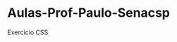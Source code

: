 # Aulas-Prof-Paulo-Senacsp
Exercicio CSS

<!DOCTYPE html>
<html lang="pt-br">
  <head>
    <meta charset="utf-8" />
    <title>Meu amigo cão - Petshop</title>
    <style>
      h2{
        background-color: #c0262c;
        background-image: url(Multimidia/importante-saber.jpg), url(Multimidia/back-bolinha.gif);
        background-repeat: no-repeat, repeat;
        background-position: center right, center center;
        color: #fff;
        font-size: 2.5em;
        letter-spacing: 0.1em;
        width: 470px;
        padding: 61px 400px 61px 100px;
      }

      figure{
        border: #c0262c solid thin;
        border-radius: 35px 35px 0 0;
        padding: 20px 0 0;
        text-align: center;
      }
      figcaption{
        background-color: #c0262c;
        padding: 7px 0;
        color: #ffffff;
        font-size: 1.5em;
      }
      ul li{
        list-style-type: none;
        list-style-image: url(Multimidia/ossinho.png);
        list-style-position: inside;
        margin: 30px 0;
      }

      dt{
        color: #fff;
        background-color: #c0262c;
        padding: 7px;
      }

      dd{
        border: thin #c0262c solid;
        border-radius: 0 0 25px 25px;
        margin-top: -3px;
        margin-bottom: 30px;
        padding: 20px 20px 0;
      }

      ol{
        list-style-type: none;
        white-space: pre;
        line-height: 0.3em;
        counter-reset: contador;
      }
      ol li:before{
        color: #999999;
        counter-increment: contador;
        content: "Questão" counter(contador) " \00BB ";
      }

    </style>
  </head>
  <body>
    <a href="index.html">Home</a>
    <h1>Qual a melhor raça de cachorros para crianças?</h1>
    <h2>
      Antes de mais nada é importante que você tenha em mente a resposta para
      algumas questões:
    </h2>
    <ol>
    <li>Mora em casa ou apartamento?</li> 
    <li>Quer um cachorro para ser parceiro em atividades? Brincar? Terapia?</li> 
    <li>Você mora no campo ou na cidade?</li> 
    <li>Alguém da familia é alérgico a cães?</li> 
    <li>Está disposto a cuidar do cão com frequência?</li> 
    <li>É rígido com limpeza?</li> 
    <li>Fica preocupado com bagunça?</li>
</ol>
<figure>
  <img src="Multimidia/bolinha.JPG" alt="brincando">
  <img src="Multimidia/esquentar-pes.JPG" alt="esquentando os pés">
<figcaption>Para brincar ou esquentar os pés</figcaption>
</figure>
<a id="top"></a>
    <h3>Veja algumas raças:</h3>
    <ul>
      <li><a href="#bulldog">Bulldog</a></li>
      <li><a href="#beagle">Beagle</a></li>
      <li><a href="#terrier">Terrier</a></li>
      <li><a href="#collie">Collie</a></li>
      <li><a href="#labrador">Labrador</a></li>
      <li><a href="#lhasa">Lhasa Apso</a></li>
    </ul>
    <dl>
    <dt><a id="bulldog"></a>Bulldog</dt>
    <dd>
    Embora a aparência do Bulldog Inglês pode ser um pouco intimidante, está
    entre o mais gentil dos cães. Apenas o mesmo que vai ver fora qualquer
    intruso, e poucos arriscariam um encontro próximo com um cão corajoso o
    suficiente para atrair um touro. É descrito como um animal muito carinhoso e
    confiável, gentil com as crianças, mas conhecido por sua coragem e suas
    excelentes habilidades de guarda.
  <br>
  <a href="https://pt.wikipedia.org/wiki/Buldogue" target="_blank">Tenha mais informações</a>
  <p><a href="#top">Voltar</a></p>
</dd>
    <dt><a id="beagle"></a>Beagle</dt>
    <dd>
    O Beagle é amoroso, doce e gentil, feliz de ver todos, cumprimentá-los com
    uma cauda abanando. É sociável, corajoso e inteligente. O Beagle é excelente
    com crianças e geralmente bem com outros cães, mas por causa de seus
    instintos de caça, não deve ser confiado com animais de estimação
    não-caninos, a não ser socializados com gatos e outros animais domésticos
    quando jovens<br>
    <a href="https://pt.wikipedia.org/wiki/Beagle" target="_blank">Tenha mais informações</a>
    <p><a href="#top">Voltar</a></p>
  </dd>
    <dt><a id="bull terrier"></a>Bull Terrier</dt>
    <dd>
    Antigamente esta raça era considerada um gladiador feroz, agora é vista como
    um cão dócil. O Bull terrier pode ter um efeito preventivo e pode defender
    seu dono em uma situação verdadeiramente crítica, mas não é criado para ser
    um cão de guarda. Corajoso, desconexo, divertido, carinhoso, ativo, palhaço
    e destemido, o Bull Terrier é um cão educado, obediente e leal. Ele se torna
    muito ligado aos seus donos.<br><a href="https://pt.wikipedia.org/wiki/Bull_terrier" target="_blank">Tenha mais informações</a>
    <p><a href="#top">Voltar</a></p>
  </dd>
    <dt><a id="collie"></a>Collie</dt>
    <dd>

    O Collie é um cão muito inteligente. Sensível, meigo, doce, fácil de treinar
    e leal, é geralmente bom com outros animais de estimação e amigável com
    outros cães. Eles são pastores naturais; filhotes podem tentar os humanos
    rebanho, e precisam ser ensinados a não fazer isso. Fiel, brincalhão, dócil
    e protetora de seus familiares e bom com crianças<br>
    <a href="https://pt.wikipedia.org/wiki/Collie_(tipo_de_c%C3%A3o)" target="_blank">Tenha mais informações</a>
    <p><a href="#top">Voltar</a></p>
  </dd>

    <dt><a id="labrador"></a>Labrador</dt>
    <dd>

    Uma das raças mais populares nos EUA, o Labrador é leal, amoroso, carinhoso
    e paciente, fazendo com que um cão grande da família. Muito inteligente,
    bem-humorada, muito disposto e ansioso para agradar, ela está entre as
    melhores opções para o trabalho de cão de serviço. Labs gostam de jogar,
    especialmente em água, nunca querer deixar passar a oportunidade para um bom
    mergulho. Estes cães vivos têm uma excelente temperamento, confiável e
    amigável, excelente com crianças e uniforme com outros cães.<br>
    <a href="https://pt.wikipedia.org/wiki/Labrador_retriever" target="_blank">Tenha mais informações</a>
    <p><a href="#top">Voltar</a></p>
  </dd>

    <dt><a id="lhasa"></a>Lhasa</dt>
    <dd>

    Este é um cão resistente com uma maneira amigável, assertivo. Inteligente e
    animada, faz um bom animal de estimação. Lhasa Apso são pequenos cães
    espirituoso e dedicados que são afetuoso com seus donos. Eles podem ser
    muito obediente a seus mestres. Esta raça responde ao treinamento
    motivacional. Eles têm um grande senso de audição, e fazer bons cães de
    guarda. O Lhasa Apso viaja bem. Infelizmente, este pequeno cão, muitas vezes
    cai em Síndrome de cão pequeno , um comportamento humano induzido onde o cão
    pensa que é líder do bloco para os seres humanos. Isso faz com que muitos
    graus variados de comportamentos negativos para sair no cão. Tornam-se
    desconfiado com estranhos, e não pode tolerar crianças<br>
    <a href="https://pt.wikipedia.org/wiki/Lhasa_apso" target="_blank">Tenha mais informações</a>
    <p><a href="#top">Voltar</a></p>
  </dd>
</dl>
  </body>
</html>
